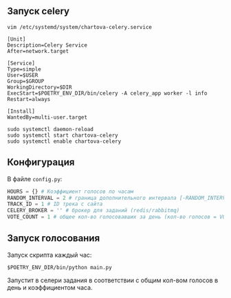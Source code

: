 ## Запуск celery

```shell
vim /etc/systemd/system/chartova-celery.service
```

```shell
[Unit]
Description=Celery Service
After=network.target

[Service]
Type=simple
User=$USER
Group=$GROUP
WorkingDirectory=$DIR
ExecStart=$POETRY_ENV_DIR/bin/celery -A celery_app worker -l info
Restart=always

[Install]
WantedBy=multi-user.target
```

```shell
sudo systemctl daemon-reload
sudo systemctl start chartova-celery
sudo systemctl enable chartova-celery
```

## Конфигурация

В файле `config.py`:

```python
HOURS = {} # Коэффициент голосов по часам
RANDOM_INTERVAL = 2 # граница дополнительного интервала [-RANDOM_INTERVAL, RANDOM_INTERVAL]
TRACK_ID = 1 # ID трека с сайта
CELERY_BROKER = '' # брокер для заданий (redis/rabbitmq)
VOTE_COUNT = 1 # общее кол-во голосовавших за день (кол-во голосов = VOTE_COUNT * 3)
```

## Запуск голосования

Запуск скрипта каждый час:
```shell
$POETRY_ENV_DIR/bin/python main.py
```
Запустит в селери задания в соответствии с общим кол-вом голосов в день и коэффициентом часа. 
